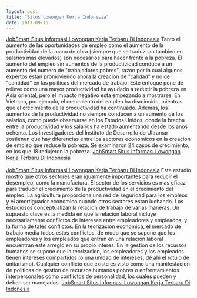 ```yaml
---
layout: post
title: "Situs Lowongan Kerja Indonesia"
date: 2017-09-15
---
```

<a href="http://www.dipopedia.com/2017/09/02-jobsmartcoid-situs-informasi-lowongan-kerja-terbaru-di-indonesia.html" target="_blank">JobSmart Situs Informasi Lowongan Kerja Terbaru Di Indonesia</a> Tanto el aumento de las oportunidades de empleo como el aumento de la productividad de la mano de obra (siempre que se traduzcan tambien en salarios mas elevados) son necesarios para hacer frente a la pobreza. El aumento del empleo sin aumentos de la productividad conduce a un aumento del numero de "trabajadores pobres", razon por la cual algunos expertos estan promoviendo ahora la creacion de "calidad" y no de "cantidad" en las politicas del mercado de trabajo. Este enfoque pone de relieve como una mayor productividad ha ayudado a reducir la pobreza en Asia oriental, pero el impacto negativo esta empezando a mostrarse. En Vietnam, por ejemplo, el crecimiento del empleo ha disminuido, mientras que el crecimiento de la productividad ha continuado. Ademas, los aumentos de la productividad no siempre conducen a un aumento de los salarios, como puede observarse en los Estados Unidos, donde la brecha entre la productividad y los salarios ha estado aumentando desde los anos ochenta. Los investigadores del Instituto de Desarrollo de Ultramar sostienen que hay diferencias entre los sectores economicos en la creacion de empleo que reduce la pobreza. Se examinaron 24 casos de crecimiento, en los que 18 redujeron la pobreza. <a href="http://jati.es.cx/2017/09/situs-lowongan-kerja-indonesia" target="_blank">JobSmart Situs Informasi Lowongan Kerja Terbaru Di Indonesia</a>
<br/><br/>
<a href="http://gulinear.faceblog.id/situs-lowongan-kerja-indonesia.html" target="_blank">JobSmart Situs Informasi Lowongan Kerja Terbaru Di Indonesia</a> Este estudio mostro que otros sectores eran igualmente importantes para reducir el desempleo, como la manufactura. El sector de los servicios es mas eficaz para traducir el crecimiento de la productividad en el crecimiento del empleo. La agricultura proporciona una red de seguridad para los empleos y el amortiguador economico cuando otros sectores estan luchando. Los estudiosos conceptualizan la relacion de trabajo de varias maneras. Un supuesto clave es la medida en que la relacion laboral incluye necesariamente conflictos de intereses entre empleadores y empleados, y la forma de tales conflictos. En la teorizacion economica, el mercado de trabajo media todos estos conflictos, de modo que se supone que los empleadores y los empleados que entran en una relacion laboral encuentran este arreglo en su propio interes. En la gestion de los recursos humanos se supone que la teorizacion, los empleadores y los empleados tienen intereses compartidos (o una unidad de intereses, de ahi el rotulo de unitarismo). Cualquier conflicto que existe es visto como una manifestacion de politicas de gestion de recursos humanos pobres o enfrentamientos interpersonales como conflictos de personalidad, los cuales pueden y deben ser manejados. <a href="http://jateng.bd.tn/2017/09/situs-lowongan-kerja-indonesia" target="_blank">JobSmart Situs Informasi Lowongan Kerja Terbaru Di Indonesia</a>
